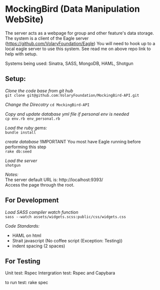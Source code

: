 MockingBird (Data Manipulation WebSite)
================

The server acts as a webpage for group and other feature's data storage. The system is a client of the Eagle server (https://github.com/VolaryFoundation/Eagle) 
You will need to hook up to a local eagle server to use this system. See read me on above repo link to help with setup.

Systems being used: Sinatra, SASS, MongoDB, HAML, Shotgun

Setup:
------
*Clone the code base from git hub*  
    `git clone git@github.com:VolaryFoundation/MockingBird-API.git`

*Change the Direcotry*
    `cd MockingBird-API`  
    
*Copy and update database yml file if personal env is needed*  
    `cp env.rb env_personal.rb`
    
*Load the ruby gems:*  
    `bundle install`
    
*create database* !IMPORTANT You most have Eagle running before performing this step  
    `rake db:seed`

*Load the server*  
    `shotgun`
    
*Notes:*  
The server default URL is: http://localhost:9393/  
Access the page through the root.


For Development
---------------
*Load SASS compiler watch function*  
    `sass --watch assets/widgets.scss:public/css/widgets.css`   

*Code Standards:*  
* HAML on html
* Strait javascript (No coffee script (Exception: Testing))  
* indent spacing (2 spaces)


For Testing
---------------
Unit test: Rspec
Intergration test: Rspec and Capybara


to run test: rake spec

